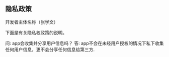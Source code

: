 ## 隐私政策

开发者主体名称（张学文）

下面是有关隐私权政策的说明。

问: app会收集并分享用户信息吗？
答: app不会在未经用户授权的情况下私下收集任何用户信息，更不会分享任何信息给第三方.
